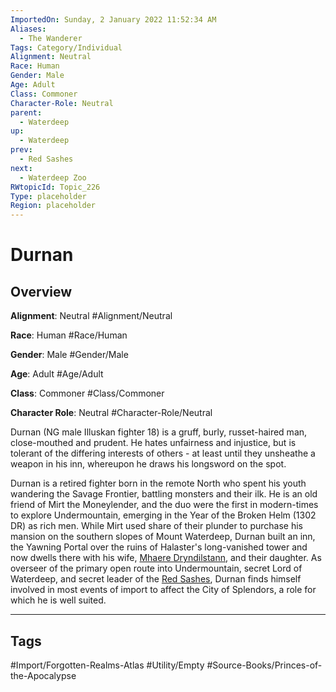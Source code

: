 ```yaml
---
ImportedOn: Sunday, 2 January 2022 11:52:34 AM
Aliases:
  - The Wanderer
Tags: Category/Individual
Alignment: Neutral
Race: Human
Gender: Male
Age: Adult
Class: Commoner
Character-Role: Neutral
parent:
  - Waterdeep
up:
  - Waterdeep
prev:
  - Red Sashes
next:
  - Waterdeep Zoo
RWtopicId: Topic_226
Type: placeholder
Region: placeholder
---
```

# Durnan
## Overview
**Alignment**: Neutral
#Alignment/Neutral

**Race**: Human
#Race/Human

**Gender**: Male
#Gender/Male

**Age**: Adult
#Age/Adult

**Class**: Commoner
#Class/Commoner

**Character Role**: Neutral
#Character-Role/Neutral

Durnan (NG male Illuskan fighter 18) is a gruff, burly, russet-haired man, close-mouthed and prudent. He hates unfairness and injustice, but is tolerant of the differing interests of others - at least until they unsheathe a weapon in his inn, whereupon he draws his longsword on the spot.

Durnan is a retired fighter born in the remote North who spent his youth wandering the Savage Frontier, battling monsters and their ilk. He is an old friend of Mirt the Moneylender, and the duo were the first in modern-times to explore Undermountain, emerging in the Year of the Broken Helm (1302 DR) as rich men. While Mirt used share of their plunder to purchase his mansion on the southern slopes of Mount Waterdeep, Durnan built an inn, the Yawning Portal over the ruins of Halaster's long-vanished tower and now dwells there with his wife, [Mhaere Dryndilstann](http://www.realmshelps.net/faerun/organizations/waterdeep3.shtml#mhaere), and their daughter. As overseer of the primary open route into Undermountain, secret Lord of Waterdeep, and secret leader of the [Red Sashes](http://www.realmshelps.net/faerun/organizations/waterdeep10.shtml#redsash), Durnan finds himself involved in most events of import to affect the City of Splendors, a role for which he is well suited.


---
## Tags
#Import/Forgotten-Realms-Atlas #Utility/Empty #Source-Books/Princes-of-the-Apocalypse

